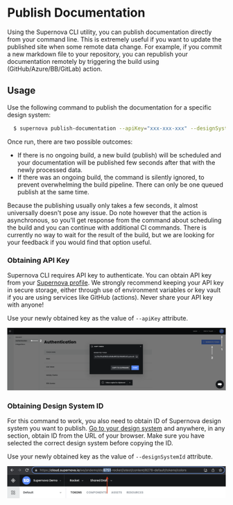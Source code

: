 # Publish Documentation

Using the Supernova CLI utility, you can publish documentation directly from your command line. This is extremely useful if you want to update the published site when some remote data change. 
For example, if you commit a new markdown file to your repository, you can republish your documentation remotely by triggering the build using (GitHub/Azure/BB/GitLab) action.

## Usage

Use the following command to publish the documentation for a specific design system:

```sh
  $ supernova publish-documentation --apiKey="xxx-xxx-xxx" --designSystemid="1234"
```

Once run, there are two possible outcomes:

- If there is no ongoing build, a new build (publish) will be scheduled and your documentation will be published few seconds after that with the newly processed data.
- If there was an ongoing build, the command is silently ignored, to prevent overwhelming the build pipeline. There can only be one queued publish at the same time.

Because the publishing usually only takes a few seconds, it almost universally doesn't pose any issue. Do note however that the action is asynchronous, so you'll get response from the command about scheduling the build and you can continue with additional CI commands. There is currently no way to wait for the result of the build, but we are looking for your feedback if you would find that option useful.


### Obtaining API Key

Supernova CLI requires API key to authenticate. You can obtain API key from your [Supernova profile](https://cloud.supernova.io/user-profile/general). We strongly recommend keeping your API key in secure storage, either through use of environment variables or key vault if you are using services like GitHub (actions). Never share your API key with anyone!

Use your newly obtained key as the value of `--apiKey` attribute.

![Obtaining API key](./images/get-api-key.png)

### Obtaining Design System ID

For this command to work, you also need to obtain ID of Supernova design system you want to publish. [Go to your design system](https://cloud.supernova.io/) and anywhere, in any section, obtain ID from the URL of your browser. Make sure you have selected the correct design system before copying the ID.

Use your newly obtained key as the value of `--designSystemId` attribute.

![Obtaining design system ID](./images/get-ds-id.png)